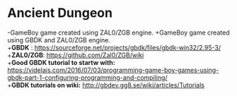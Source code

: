 # Ancient Dungeon
-GameBoy game created using ZAL0/ZGB engine.	+GameBoy game created using GBDK and ZAL0/ZGB engine. <br/>
+**GBDK** : https://sourceforge.net/projects/gbdk/files/gbdk-win32/2.95-3/ <br/>
+**ZAL0/ZGB**: https://github.com/Zal0/ZGB/wiki <br/>
+**Good GBDK tutorial to startw with:** https://videlais.com/2016/07/03/programming-game-boy-games-using-gbdk-part-1-configuring-programming-and-compiling/ <br/>
+**GBDK tutorials on wiki:** http://gbdev.gg8.se/wiki/articles/Tutorials <br/>
